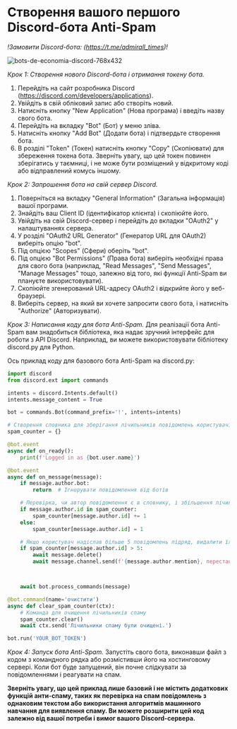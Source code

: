 # Створення вашого першого Discord-бота Anti-Spam

_!Замовити Discord-бота: (https://t.me/admirall_times)!_

![bots-de-economia-discord-768x432](https://user-images.githubusercontent.com/128980327/232897933-38097a7f-e8eb-4b6f-b505-497d4b9508bd.jpg)

*Крок 1: Створення нового Discord-бота і отримання токену бота.*
1. Перейдіть на сайт розробника Discord (https://discord.com/developers/applications).
2. Увійдіть в свій обліковий запис або створіть новий.
3. Натисніть кнопку "New Application" (Нова програма) і введіть назву свого бота.
4. Перейдіть на вкладку "Bot" (Бот) у меню зліва.
5. Натисніть кнопку "Add Bot" (Додати бота) і підтвердьте створення бота.
6. В розділі "Token" (Токен) натисніть кнопку "Copy" (Скопіювати) для збереження токена бота. Зверніть увагу, що цей токен повинен зберігатись у таємниці, і не може бути розміщений у відкритому коді або відправлений комусь іншому.

*Крок 2: Запрошення бота на свій сервер Discord.*
1. Поверніться на вкладку "General Information" (Загальна інформація) вашої програми.
2. Знайдіть ваш Client ID (ідентифікатор клієнта) і скопіюйте його.
3. Увійдіть на свій Discord-сервер і перейдіть до вкладки "OAuth2" у налаштуваннях сервера.
4. У розділі "OAuth2 URL Generator" (Генератор URL для OAuth2) виберіть опцію "bot".
5. Під опцією "Scopes" (Сфери) оберіть "bot".
6. Під опцією "Bot Permissions" (Права бота) виберіть необхідні права для свого бота (наприклад, "Read Messages", "Send Messages", "Manage Messages" тощо, залежно від того, які функції Anti-Spam ви плануєте використовувати).
7. Скопіюйте згенерований URL-адресу OAuth2 і відкрийте його у веб-браузері.
8. Виберіть сервер, на який ви хочете запросити свого бота, і натисніть "Authorize" (Авторизувати).

*Крок 3: Написання коду для бота Anti-Spam.*
Для реалізації бота Anti-Spam вам знадобиться бібліотека, яка надає зручний інтерфейс для роботи з API Discord. Наприклад, ви можете використовувати бібліотеку discord.py для Python.

Ось приклад коду для базового бота Anti-Spam на discord.py:

```python
import discord
from discord.ext import commands

intents = discord.Intents.default()
intents.message_content = True

bot = commands.Bot(command_prefix='!', intents=intents)

# Створення словника для зберігання лічильників повідомлень користувачів
spam_counter = {}

@bot.event
async def on_ready():
    print(f'Logged in as {bot.user.name}')

@bot.event
async def on_message(message):
    if message.author.bot:
        return  # Ігнорувати повідомлення від ботів

    # Перевірка, чи автор повідомлення є в словнику, і збільшення лічильника на 1
    if message.author.id in spam_counter:
        spam_counter[message.author.id] += 1
    else:
        spam_counter[message.author.id] = 1

    # Якщо користувач надіслав більше 5 повідомлень підряд, видалити їх
    if spam_counter[message.author.id] > 5:
        await message.delete()
        await message.channel.send(f'{message.author.mention}, перестаньте спамити!')



    await bot.process_commands(message)

@bot.command(name='очистити')
async def clear_spam_counter(ctx):
    # Команда для очищення лічильників спаму
    spam_counter.clear()
    await ctx.send('Лічильники спаму були очищені.')

bot.run('YOUR_BOT_TOKEN')
```

*Крок 4: Запуск бота Anti-Spam.*
Запустіть свого бота, виконавши файл з кодом з командного рядка або розмістивши його на хостинговому сервері. Коли бот буде запущений, він почне слідкувати за повідомленнями і реагувати на спам.

**Зверніть увагу, що цей приклад лише базовий і не містить додаткових функцій анти-спаму, таких як перевірка на спам повідомлень з однаковим текстом або використання алгоритмів машинного навчання для виявлення спаму. Ви можете розширити цей код залежно від вашої потреби і вимог вашого Discord-сервера.**
